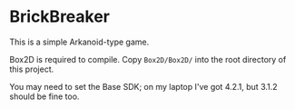 # BrickBreaker

This is a simple Arkanoid-type game.

Box2D is required to compile. Copy `Box2D/Box2D/` into the root directory of this project.

You may need to set the Base SDK; on my laptop I've got 4.2.1, but 3.1.2 should be fine too.
